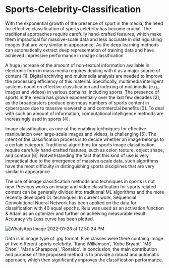 # Sports-Celebrity-Classification

With the exponential growth of the presence of sport in the media, the need for effective classification of sports celebrity has become crucial. The traditional approaches require carefully hand-crafted features, which make them impractical for massive-scale data and less accurate in distinguishing images that are very similar in appearance. As the deep learning methods can automatically extract deep representation of training data and have achieved impressive
performance in image classification

A huge increase of the amount of non-textual information available in electronic form in mass media requires dealing with it as a major source of content [1]. Digital archiving and multimedia analysis are needed to improve the processing efficiency of this material. Specifically, multimedia intelligent systems count on effective classification and indexing of multimedia (e.g., images and videos) in various domains, including sports. The presence of sports in the media has grown exponentially over the last few decades [2], as the broadcasters produce enormous numbers of sports content in cyberspace due to massive viewership and commercial benefits [3]. To deal with such an amount of information, computational intelligence methods are increasingly used in sports [4]. 

Image classification, as one of the enabling techniques for effective manipulation over large-scale images and videos, is challenging [5]. The intent of the classification process is to decide whether an image belongs to a certain category. Traditional algorithms for sports image classification require carefully hand-crafted features, such as color, texture, object shape, and contour [6]. Notwithstanding the fact that this kind of use is very impractical due to the emergence of massive-scale data, such algorithms have the most difficulty in distinguishing sports disciplines that are very similar in appearance

The use of image classification methods and techniques in sports is not new. Previous works on image and video classification for sports related content can be generally divided into traditional ML algorithms and the more recently developed DL techniques. In current work, Sequencial Convolutional Nueral Network has been applied on the data for classification with 40 equal epochs. Relu was used as an activation function & Adam as an optimizer and further on acheiving measurable result, Accuracy v/s Loss curve has been plotted.

![WhatsApp Image 2022-01-26 at 12 50 24 PM](https://user-images.githubusercontent.com/62097113/151119980-930e469e-2b20-475a-b936-551dfbaf4513.jpeg)

Data is in image type of .jpg format. Five classes were there containg image of five different sports celebrity. 'Kane Williamson', 'Kobe Bryant', 'MS Dhoni', 'Maria Sharapova', 'Ronaldo'. In conclusion, the main contribution and purpose of the proposed method is to provide a robust and automatic approach, which then significantly improves the classification performance.

